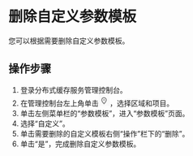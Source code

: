 # 删除自定义参数模板<a name="ZH-CN_TOPIC_0000001169680705"></a>

您可以根据需要删除自定义参数模板。

## 操作步骤<a name="section143533882110"></a>

1.  登录分布式缓存服务管理控制台。
2.  在管理控制台左上角单击![](figures/icon-region.png)，选择区域和项目。
3.  单击左侧菜单栏的“参数模板”，进入“参数模板”页面。
4.  选择“自定义”。
5.  单击需要删除的自定义模板右侧“操作”栏下的“删除”。
6.  单击“是”，完成删除自定义参数模板。


